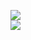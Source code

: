 [![](https://img.shields.io/badge/Made%20With-Github%20Spray-lightgrey.svg?style=for-the-badge&logo=github)](https://github.com/Annihil/github-spray#3233)  
[![](https://i.imgur.com/2DrTn0Z.gif)](https://github.com/Annihil/github-spray)